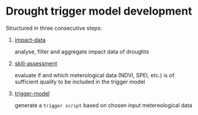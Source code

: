 # Drought trigger model development

Structured in three consecutive steps:
1. [impact-data](./impact-data/)

   analyse, filter and aggregate impact data of droughts
2. [skill-assessment](./skill-assessment/)

   evaluate if and which meterological data (NDVI, SPEI, etc.) is of sufficient quality to be included in the trigger model
   
3. [trigger-model](./trigger-model/)
   
   generate a `trigger script` based on chosen input metereological data
